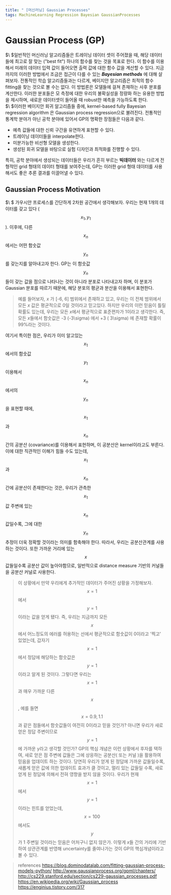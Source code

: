 ```yaml
---
title: " [머신러닝] Gaussian Processes"
tags: MachineLearning Regression Bayesian GaussianProcesses
---
```


# Gaussian Process (GP)
$\ $일반적인 머신러닝 알고리즘들은 트레이닝 데이터 셋이 주어졌을 때, 해당 데이터들에 최고로 잘 맞는 ("best fit") 하나의 함수를 찾는 것을 목표로 한다. 이 함수를 이용해서 미래의 데이터 입력 값이 들어오면 출력 값에 대한 함수 값을 계산할 수 있다. 지금까지의 이러한 방법에서 조금은 접근이 다를 수 있는 ***Bayesian methods*** 에 대해 살펴보자. 전통적인 학습 알고리즘들과는 다르게, 베이지안 알고리즘은 최적의 함수 fitting을 찾는 것으로 볼 수는 없다. 이 방법론은 모델들에 걸쳐 존재하는 사후 분포를 계산한다. 이러한 분포들은 모 측정에 대한 우리의 불확실성을 정량화 하는 유용한 방법을 제시하며, 새로운 데이터셋이 들어올 때 robust한 예측을 가능하도록 한다. <br>
$\ $이러한 베이지안 회귀 알고리즘들 중에, kernel-based fully Bayesian regression algorithm 은 Gaussian process regression으로 불려진다. 전통적인 통계학 분야가 아닌 공학 분야에 있어서 GP의 명확한 장점들은 다음과 같다.

- 예측 값들에 대한 신뢰 구간을 유연하게 표현할 수 있다.
- 트레이닝 데이터들을 interpolate한다.
- 미분가능한 비선형 모델을 생성한다.
- 생성된 회귀 모델을 바탕으로 실험 디자인과 최적화를 진행할 수 있다.

특히, 공학 분야에서 생성되는 데이터들은 우리가 흔히 부르는 **빅데이터** 와는 다르게 전형적인 grid 형태의 데이터 형태를 보여주는데, GP는 이러한 grid 형태 데이터를 사용해서도 좋은 추론 결과를 이끌어낼 수 있다.

## Gaussian Process Motivation
$\ $ 가우시안 프로세스를 간단하게 2차원 공간에서 생각해보자. 우리는 현재 1개의 데이터를 갖고 있다 ($$x_1, y_1$$). 이후에, 다른 $$x_n$$ 에서는 어떤 함숫값 $$y_n$$ 를 갖는지를 알아내고자 한다. GP는 이 함숫값 $$y_n$$들이 갖는 값을 점으로 나타나는 것이 아니라 분포로 나타내고자 하며, 이 분포가 Gaussian 분포를 따르기 때문에, 해당 분포의 평균과 분산을 이용해서 표현한다.
> 예를 들어보자, $x$ 가 [-6, 6] 범위에서 존재하고 있고, 우리는 이 전체 범위에서 모든 $x$ 값은 평균적으로 0일 것이라고 믿고있다. 하지만 우리의 이런 믿음이 틀릴 확률도 있는데, 우리는 모든 $x$에서 평균적으로 표준편차가 1이라고 생각한다. 즉, 모든 $x$들에서 함숫값은 -3 (-3\sigma) 에서 +3 ( 3\sigma) 에 존재할 확률이 99%라는 것이다.

여기서 특이한 점은, 우리가 이미 알고있는 $$x_1$$ 에서의 함숫값 $$y_1$$ 이용해서 $$x_n$$ 에서의 $$y_n$$을 표현할 때에, $$x_1$$과 $$x_n$$ 간의 공분산 (covariance)를 이용해서 표현하며, 이 공분산은 kernel이라고도 부른다. 이에 대한 직관적인 이해가 힘들 수도 있는데, $$x_1$$과 $$x_n$$ 간에 공분산이 존재한다는 것은, 우리가 관측한 $$x_1$$ 값 주변에 있는 $$x_n$$ 값일수록, 그에 대한 $$y_n$$ 추정이 더욱 정확할 것이라는 의미를 함축해야 한다. 따라서, 우리는 공분산관계를 사용하는 것이다. 또한 가까운 거리에 있는 $$x$$ 값들일수록 공분산 값이 높아야함므로, 일반적으로 distance measure 기반의 커널들을 공분산 커널로 사용한다.
> 이 상황에서 만약 우리에게 추가적인 데이터가 주어진 상황을 가정해보자. $$x = 1$$ 에서 $$y = 1$$ 이라는 값을 얻게 됐다. 즉, 우리는 지금까지 모든 $$x$$에서 어느정도의 에러를 허용하는 선에서 평균적으로 함숫값이 0이라고 '찍고' 있었는데, 갑자기 $$x = 1$$에서 정답에 해당하는 함숫값은 $$y = 1$$이라고 알게 된 것이다. 그렇다면 우리는 $$ x = 1$$과 매우 가까운 다른 $$x$$, 예를 들면 $$x = 0.9, 1.1$$ 과 같은 점들에서 함숫값들이 여전히 0이라고 믿을 것인가? 아니면 우리가 새로 얻은 정답 주변이므로 $$ y = 1$$에 가까운 y라고 생각할 것인가? GP의 핵심 개념은 이런 상황에서 후자를 택하여, 새로 얻은 점 주변에 값들은 그에 상응하는 공분산( 또는 커널 )을 활용하여 믿음을 업데이트 하는 것이다. 당연히 우리가 얻게 된 정답에 가까운 값들일수록, 새롭게 얻은 값에 의한 업데이트 효과가 클 것이고, 멀리 있는 값들일 수록, 새로 얻게 된 정답에 의해서 전혀 영향을 받지 않을 것이다. 우리가 현재 $$x = 1$$에서 $$y = 1$$이라는 힌트를 얻었는데, $$x = 100$$에서도 $$y$$가 1 주변일 것이라는 믿음은 어처구니 없지 않은가. 이렇게 $x$들 간의 거리에 기반하여 상관관계를 반영해 uncertainty를 줄여나가는 것이 GP의 핵심개념이라고 볼 수 있다.



> references
  https://blog.dominodatalab.com/fitting-gaussian-process-models-python/
  http://www.gaussianprocess.org/gpml/chapters/
  http://cs229.stanford.edu/section/cs229-gaussian_processes.pdf
  https://en.wikipedia.org/wiki/Gaussian_process
  https://enginius.tistory.com/317
